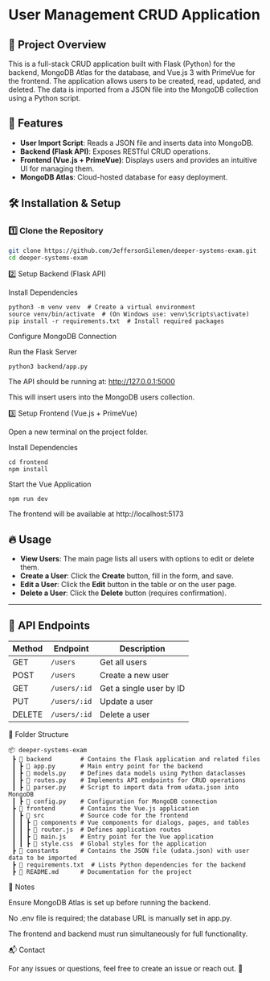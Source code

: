 # User Management CRUD Application

## 📌 Project Overview

This is a full-stack CRUD application built with Flask (Python) for the backend, MongoDB Atlas for the database, and Vue.js 3 with PrimeVue for the frontend. The application allows users to be created, read, updated, and deleted. The data is imported from a JSON file into the MongoDB collection using a Python script.

## 🚀 Features

- **User Import Script**: Reads a JSON file and inserts data into MongoDB.
- **Backend (Flask API)**: Exposes RESTful CRUD operations.
- **Frontend (Vue.js + PrimeVue)**: Displays users and provides an intuitive UI for managing them.
- **MongoDB Atlas**: Cloud-hosted database for easy deployment.

## 🛠️ Installation & Setup

### 1️⃣ Clone the Repository

```bash
git clone https://github.com/JeffersonSilemen/deeper-systems-exam.git
cd deeper-systems-exam
```
2️⃣ Setup Backend (Flask API)

Install Dependencies
```
python3 -m venv venv  # Create a virtual environment
source venv/bin/activate  # (On Windows use: venv\Scripts\activate)
pip install -r requirements.txt  # Install required packages
```

Configure MongoDB Connection

Run the Flask Server

```
python3 backend/app.py
```

The API should be running at: http://127.0.0.1:5000

This will insert users into the MongoDB users collection.

3️⃣ Setup Frontend (Vue.js + PrimeVue)

Open a new terminal on the project folder.

Install Dependencies
```
cd frontend
npm install
```

Start the Vue Application
```
npm run dev
```
The frontend will be available at http://localhost:5173


## 🔥 Usage

- **View Users**: The main page lists all users with options to edit or delete them.
- **Create a User**: Click the **Create** button, fill in the form, and save.
- **Edit a User**: Click the **Edit** button in the table or on the user page.
- **Delete a User**: Click the **Delete** button (requires confirmation).

---

## 📌 API Endpoints

| Method | Endpoint     | Description             |
| ------ | ------------ | ----------------------- |
| GET    | `/users`     | Get all users           |
| POST   | `/users`     | Create a new user       |
| GET    | `/users/:id` | Get a single user by ID |
| PUT    | `/users/:id` | Update a user           |
| DELETE | `/users/:id` | Delete a user           |

📜 Folder Structure

```
📦 deeper-systems-exam
 ┣ 📂 backend        # Contains the Flask application and related files
 ┃ ┣ 📜 app.py       # Main entry point for the backend
 ┃ ┣ 📜 models.py    # Defines data models using Python dataclasses
 ┃ ┣ 📜 routes.py    # Implements API endpoints for CRUD operations
 ┃ ┣ 📜 parser.py    # Script to import data from udata.json into MongoDB
 ┃ ┣ 📜 config.py    # Configuration for MongoDB connection
 ┣ 📂 frontend       # Contains the Vue.js application
 ┃ ┣ 📂 src          # Source code for the frontend
 ┃ ┃ ┣ 📂 components # Vue components for dialogs, pages, and tables
 ┃ ┃ ┣ 📜 router.js  # Defines application routes
 ┃ ┃ ┣ 📜 main.js    # Entry point for the Vue application
 ┃ ┃ ┣ 📜 style.css  # Global styles for the application
 ┣ 📂 constants      # Contains the JSON file (udata.json) with user data to be imported
 ┣ 📜 requirements.txt  # Lists Python dependencies for the backend
 ┣ 📜 README.md      # Documentation for the project
 ```

📌 Notes

Ensure MongoDB Atlas is set up before running the backend.

No .env file is required; the database URL is manually set in app.py.

The frontend and backend must run simultaneously for full functionality.

📬 Contact

For any issues or questions, feel free to create an issue or reach out. 🚀

